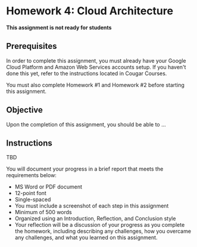 # Homework 4: Cloud Architecture

****This assignment is not ready for students****
## Prerequisites
In order to complete this assignment, you must already have your Google Cloud Platform and Amazon Web Services accounts setup.  If you haven't done this yet, refer to the instructions located in Cougar Courses.  

You must also complete Homework #1 and Homework #2 before starting this assignment.

## Objective
Upon the completion of this assignment, you should be able to ...

## Instructions
TBD

You will document your progress in a brief report that meets the requirements below:
<ul>
  <li>MS Word or PDF document
  <li>12-point font
  <li>Single-spaced
  <li>You must include a screenshot of each step in this assignment
  <li>Minimum of 500 words
  <li>Organized using an Introduction, Reflection, and Conclusion style
  <li>Your reflection will be a discussion of your progress as you complete the homework, including describing any challenges, how you overcame any challenges, and what you learned on this assignment.
</ul>
